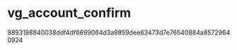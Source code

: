 vg_account_confirm
==================
9893198840038ddf4df6699064d3a9859dee63473d7e76540884a85729640924
